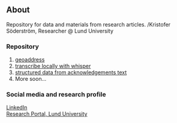 ## About
Repository for data and materials from research articles.
/Kristofer Söderström, Researcher @ Lund University
### Repository 
1. [geoaddress](https://soderstromkr.github.io/geoaddress/)
1. [transcribe locally with whisper](https://github.com/soderstromkr/transcribe)
1. [structured data from acknowledgements text](https://github.com/soderstromkr/acknowledge)
1. More soon...

### Social media and research profile
[LinkedIn](https://www.linkedin.com/in/krsoderstrom/)  
[Research Portal, Lund University](https://portal.research.lu.se/en/persons/kristofer-s%C3%B6derstr%C3%B6m)
